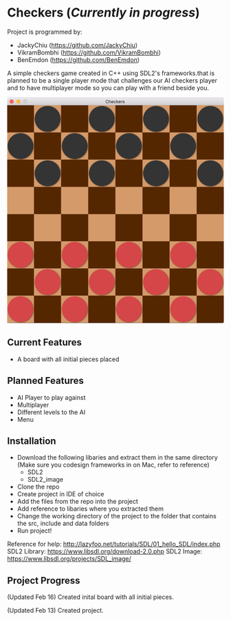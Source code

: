 # Checkers (*Currently in progress*)

Project is programmed by:
- JackyChiu (https://github.com/JackyChiu)
- VikramBombhi (https://github.com/VikramBombhi)
- BenEmdon (https://github.com/BenEmdon)

A simple checkers game created in C++ using SDL2's frameworks.that is planned to be a single player mode that challenges our AI checkers player and to have multiplayer mode so you can play with a friend beside you. 

![alt tag](https://raw.githubusercontent.com/VikramBombhi/Checkers/master/data/CheckersBoard.png)

## Current Features
- A board with all initial pieces placed

## Planned Features
- AI Player to play against
- Multiplayer 
- Different levels to the AI
- Menu

## Installation
- Download the following libaries and extract them in the same directory (Make sure you codesign frameworks in on Mac, refer to reference)
    - SDL2
    - SDL2_image
- Clone the repo
- Create project in IDE of choice
- Add the files from the repo into the project
- Add reference to libaries where you extracted them
- Change the working directory of the project to the folder that contains the src, include and data folders
- Run project!

Reference for help: http://lazyfoo.net/tutorials/SDL/01_hello_SDL/index.php
SDL2 Library: https://www.libsdl.org/download-2.0.php
SDL2 Image: https://www.libsdl.org/projects/SDL_image/

## Project Progress
(Updated Feb 16)
Created inital board with all initial pieces.

(Updated Feb 13)
Created project.